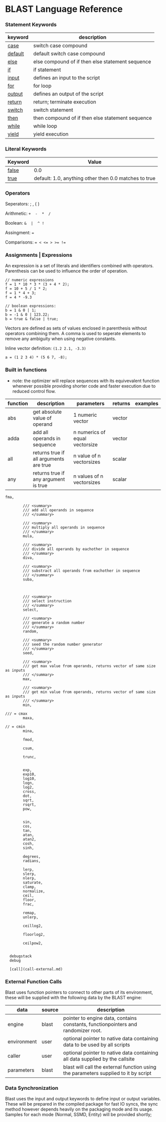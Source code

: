 # BLAST Language Reference 

### Statement Keywords

|keyword|description|
|-------|-----------|
|[case](ref/switch.md)|switch case compound|
|[default](ref/switch.md)|default switch case compound|
|[else](ref/ifthenelse.md)|else compound of if then else statement sequence|
|[if](ref/ifthenelse.md)|if statement
|[input](ref/inputs.md)|defines an input to the script|
|[for](ref/for.md)|for loop|
|[output](ref/outputs.md)|defines an output of the script|
|[return](ref/return.md)|return; terminate execution|
|[switch](ref/switch.md)|switch statement|
|[then](ref/ifthenelse.md)|then compound of if then else statement sequence|
|[while](ref/while.md)|while loop|
|[yield](ref/yield.md)|yield execution|


### Literal Keywords 

|Keyword|Value|
|-------|-----|
|[false](ref/booleans.md)|0.0|
|[true](ref/booleans.md)|default: 1.0, anything other then 0.0 matches to true|


### Operators 

Seperators: ; , ( )

Arithmetic:  `+  -  *  /` 

Boolean: `&  |  ^ !  ` 

Assingment: `=`

Comparisons: ` = < <= > >= != `

### Assignments | Expressions

An expression is a set of literals and identifiers combined with operators. Parenthesis can be used to influence the order of operation. 

```
// numeric expressions
f = 1 * 10 * 3 * (3 + 4 * 2); 
f = 10 + 5 / 1 * 2;
f = 1 * 4 + 3;
f = 4 * -9.3

// boolean expressions:
b = 1 & 0 | 1; 
b = -1 & 0 | 123.22;
b = true & false | true; 
``` 

Vectors are defined as sets of values enclosed in parenthesis without operators combining them. A comma is used to seperate elements to remove any ambiguity when using negative constants.

Inline vector definition: `(1.2 2.1, -3.3)` 

```
a = (1 2 3 4) * (5 6 7, -8); 
```

### Built in functions 

* note: the optimizer will replace sequences with its equivevalent function whenever possible providing shorter code and faster execution due to reduced control flow. 
  

|function|description|parameters|returns|examples|
|--------|-----------|----------|-------|--------|
|abs|get absolute value of operand| 1 numeric vector | vector  | |
|adda|add all operands in sequence| n numerics of equal vectorsize | vector | |
|all|returns true if all arguments are true| n value of n vectorsizes | scalar | |
|any|returns true if any argument is true|n values of n vectorsizes | scalar | | 

``` 
fma, 

        /// <summary>
        /// add all operands in sequence
        /// </summary>

        /// <summary>
        /// multiply all operands in sequence
        /// </summary>
        mula,

        /// <summary>
        /// divide all operands by eachother in sequence 
        /// </summary>
        diva,

        /// <summary>
        /// substract all operands from eachother in sequence
        /// </summary>
        suba,



        /// <summary>
        /// select instruction 
        /// </summary>
        select,

        /// <summary>
        /// generate a random number 
        /// </summary>
        random,

        /// <summary>
        /// seed the random number generator 
        /// </summary>
        seed,

        /// <summary>
        /// get max value from operands, returns vector of same size as inputs 
        /// </summary>
        max,

        /// <summary>
        /// get min value from operands, returns vector of same size as inputs 
        /// </summary>
        min,

/// = cmax
        maxa,

// = cmin
        mina,

        fmod,

        csum,

        trunc,


        exp,
        exp10,
        log10,
        logn,
        log2,
        cross,
        dot,
        sqrt,
        rsqrt,
        pow,


        sin,
        cos,
        tan,
        atan,
        atan2,
        cosh,
        sinh,

        degrees,
        radians,

        lerp,
        slerp,
        nlerp,
        saturate,        
        clamp,
        normalize,
        ceil,
        floor,
        frac,

        remap,
        unlerp,

        ceillog2,

        floorlog2,

        ceilpow2,


  debugstack
  debug

  [call](call-external.md)
``` 


### External Function Calls 

Blast uses function pointers to connect to other parts of its environment, these will be supplied with the following data by the BLAST engine:

|data|source|description|
|----|------|-----------|
|engine|blast|pointer to engine data, contains constants, functionpointers and randomizer root.|
|environment|user|optional pointer to native data containing data to be used by all scripts|
|caller|user|optional pointer to native data containing all data supplied by the callsite|
|parameters|blast|blast will call the external function using the parameters supplied to it by script|


### Data Synchronization

Blast uses the input and output keywords to define input or output variables. These will be prepared in the compiled package for fast IO syncs, the sync method however depends heavily on the packaging mode and its usage. Samples for each mode (Normal, SSMD, Entity) will be provided shortly;



